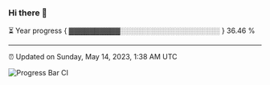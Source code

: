 ### Hi there 👋

⏳ Year progress { ▓▓▓▓▓▓▓▓▓▓░░░░░░░░░░░░░░░░░░░░ } 36.46 %

---

⏰ Updated on Sunday, May 14, 2023, 1:38 AM UTC

![Progress Bar CI](https://github.com/arthurbuhl/arthurbuhl/workflows/Progress%20Bar%20CI/badge.svg)
